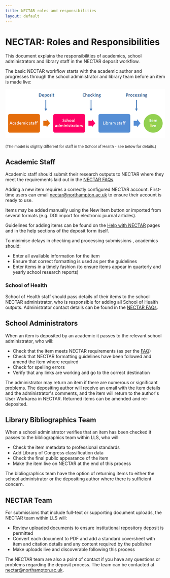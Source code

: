 ```yaml
---
title: NECTAR roles and responsibilities
layout: default
---
```


# NECTAR: Roles and Responsibilities

This document explains the responsibilities of academics, school administrators and library staff in the NECTAR deposit workflow.

The basic NECTAR workflow starts with the academic author and progresses through the school administrator and library team before an item is made live:

<img id="workflow-img" src="images/workflow.png" alt="The NECTAR workflow" />

<small>(The model is slightly different for staff in the School of Health - see below for details.)</small>

## Academic Staff

Academic staff should submit their research outputs to NECTAR where they meet the requirements laid out in the [NECTAR FAQs](http://nectar.northampton.ac.uk/information.html#can_i).

Adding a new item requires a correctly configured NECTAR account. First-time users can email [nectar@northampton.ac.uk](mailto:nectar@northampton.ac.uk) to ensure their account is ready to use.

Items may be added manually using the New Item button or imported from several formats (e.g. DOI import for electronic journal articles).

Guidelines for adding items can be found on the [Help with NECTAR](http://nectar.northampton.ac.uk/help) pages and in the help sections of the deposit form itself.

To minimise delays in checking and processing submissions , academics should:

- Enter all available information for the item
- Ensure that correct formatting is used as per the guidelines
- Enter items in a timely fashion (to ensure items appear in quarterly and yearly school research reports)

### School of Health

School of Health staff should pass details of their items to the school NECTAR administrator, who is responsible for adding all School of Health outputs. Administrator contact details can be found in the [NECTAR FAQs](http://nectar.northampton.ac.uk/information.html#other_research).

## School Administrators

When an item is deposited by an academic it passes to the relevant school administrator, who will:

- Check that the item meets NECTAR requirements (as per the [FAQ](http://nectar.northampton.ac.uk/information.html#can_i))
- Check that NECTAR formatting guidelines have been followed and amend the item where required
- Check for spelling errors
- Verify that any links are working and go to the correct destination
 
The administrator may return an item if there are numerous or significant problems. The depositing author will receive an email with the item details and the administrator's comments, and the item will return to the author's User Workarea in NECTAR. Returned items can be amended and re-deposited.

## Library Bibliographics Team

When a school administrator verifies that an item has been checked it passes to the bibliographics team within LLS, who will:

- Check the item metadata to professional standards
- Add Library of Congress classification data
- Check the final public appearance of the item 
- Make the item live on NECTAR at the end of this process

The bibliographics team have the option of returning items to either the school administrator or the depositing author where there is sufficient concern.

## NECTAR Team

For submissions that include full-text or supporting document uploads, the NECTAR team within LLS will:

- Review uploaded documents to ensure institutional repository deposit is permitted
- Convert each document to PDF and add a standard coversheet with item and citation details and any content required by the publisher
- Make uploads live and discoverable following this process

The NECTAR team are also a point of contact if you have any questions or problems regarding the deposit process. The team can be contacted at [nectar@northampton.ac.uk](mailto:nectar@northampton.ac.uk).
